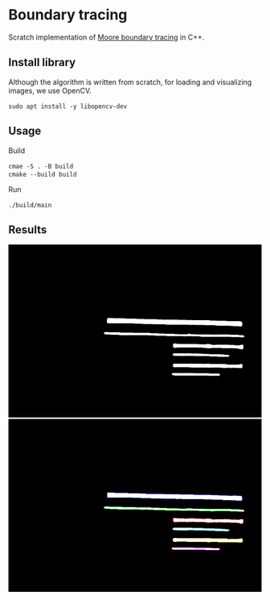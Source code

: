 # Boundary tracing
Scratch implementation of [Moore boundary tracing](https://www.imageprocessingplace.com/downloads_V3/root_downloads/tutorials/contour_tracing_Abeer_George_Ghuneim/moore.html) in C++.

## Install library
Although the algorithm is written from scratch, for loading and visualizing images, we use OpenCV.
```
sudo apt install -y libopencv-dev
```

## Usage
Build
```
cmae -S . -B build
cmake --build build
```
Run
```
./build/main
```

## Results
![Input image](./images/test.png)
![Output image](./images/output.png)
